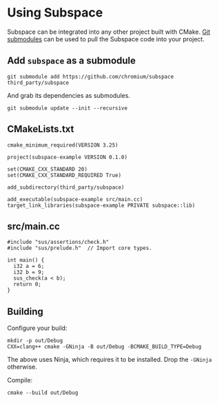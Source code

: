# Using Subspace

Subspace can be integrated into any other project built with CMake. [Git
submodules](https://git-scm.com/book/en/v2/Git-Tools-Submodules) can be
used to pull the Subspace code into your project.

## Add `subspace` as a submodule

```
git submodule add https://github.com/chromium/subspace third_party/subspace
```

And grab its dependencies as submodules.
```
git submodule update --init --recursive
```

## CMakeLists.txt

```
cmake_minimum_required(VERSION 3.25)

project(subspace-example VERSION 0.1.0)

set(CMAKE_CXX_STANDARD 20)
set(CMAKE_CXX_STANDARD_REQUIRED True)

add_subdirectory(third_party/subspace)

add_executable(subspace-example src/main.cc)
target_link_libraries(subspace-example PRIVATE subspace::lib)
```

## src/main.cc
```
#include "sus/assertions/check.h"
#include "sus/prelude.h"  // Import core types.

int main() {
  i32 a = 6;
  i32 b = 9;
  sus_check(a < b);
  return 0;
}
```

## Building

Configure your build:
```
mkdir -p out/Debug
CXX=clang++ cmake -GNinja -B out/Debug -BCMAKE_BUILD_TYPE=Debug
```

The above uses Ninja, which requires it to be installed. Drop the `-GNinja` otherwise.

Compile:
```
cmake --build out/Debug
```
